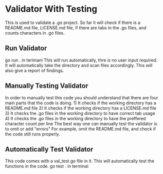 # Validator With Testing
This is used to validate a .go project. 
So far it will check if there is a README.md file,
LICENSE.md file, if there are tabs in the .go files, 
and counts characters in .go files. 

## Run Validator
go run . in terimanl
This will run automatically, thre is no user input required. It will automatically take the directory and scan files accordingly. This will also give a report of findings.  

## Manually Testing Validator
In order to manually test this code you should understand that there are four main parts that the code is doing. 
    1) It checks if the working directory has a README.md file
    2) It checks if the working directory has a LICENSE.md file
    3) It checks the .go files in the working directory to have correct tab usage
    4) It checks the .go files in the working directory to have the preffered character count per line
The best way one can manually test the validator is to omit or add "errors"
For example, omit the README.md file, and check if the code still runs properly.

## Automatically Test Validator
This code comes with a val_test.go file in it. This will automatically test the functions in the code.
go test . in terminal